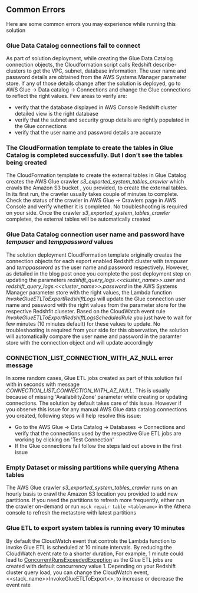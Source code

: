 ## Common Errors

Here are some common errors you may experience while running this solution

### Glue Data Catalog connections fail to connect
As part of solution deployment, while creating the Glue Data Catalog connection objects, the Cloudformation script calls Redshift describe-clusters to get the VPC, subnet, database information. The user name and password details are obtained from the AWS Systems Manager parameter store. If any of those details change after the solution is deployed, go to AWS Glue -> Data catalog -> Connections and change the Glue connections to reflect the right values. Few areas to verify are:
* verify that the database displayed in AWS Console Redshift cluster detailed view is the right database
* verify that the subnet and security group details are rightly populated in the Glue connections
* verify that the user name and password details are accurate

### The CloudFormation template to create the tables in Glue Catalog is completed successfully. But I don't see the tables being created

The CloudFormation template to create the external tables in Glue Catalog  creates the AWS Glue crawler _s3_exported_system_tables_crawler_ which crawls the Amazon S3 bucket , you provided, to create the external tables. In its first run, the crawler usually takes couple of minutes to complete. Check the status of the crawler in AWS Glue -> Crawlers page in AWS Console and verify whether it is completed.
No troubleshooting is required on your side. Once the crawler _s3_exported_system_tables_crawler_ completes, the external tables will be automatically created

### Glue Data Catalog connection user name and password have _tempuser_ and _temppassword_ values
The solution deployment CloudFormation template originally creates the connection objects for each export enabled Redshift cluster with _tempuser_ and _temppassword_ as the user name and password respectively. However, as detailed in the blog post once you complete the post deployment step on updating the parameters _redshift_query_logs.<<cluster_name>>.user_ and _redshift_query_logs.<<cluster_name>>.password_  in the AWS Systems Manager parameter store with the right values, the Lambda function _InvokeGlueETLToExportRedshiftLogs_ will update the Glue connection user name and password with the right values from the parameter store for the respective Redshfit cluseter. Based on the CloudWatch event rule _InvokeGlueETLToExportRedshiftLogsScheduledRule_ you just have to wait for few minutes (10 minutes default) for these values to update. No troubleshooting is required from your side for this observation, the solution will automatically compare the user name and password in the paramter store with the connection object and will update accordingly

### CONNECTION_LIST_CONNECTION_WITH_AZ_NULL error message

 In some random cases, Glue ETL jobs created as part of this solution fail with in seconds with message _CONNECTION_LIST_CONNECTION_WITH_AZ_NULL_. This is usually because of missing 'AvailabilityZone' parameter while creating or updating connections. The solution by default takes care of this issue. However if you observe this issue for any manual AWS Glue data catalog connections you created, following steps will help resolve this issue:
 * Go to the AWS Glue -> Data Catalog -> Databases -> Connections and verify that the connections used by the respective Glue ETL jobs are working by clicking on 'Test Connection'
 * If the Glue connections fail follow the steps laid out above in the first issue

 ### Empty Dataset or missing partitions while querying Athena tables

 The AWS Glue crawler _s3_exported_system_tables_crawler_ runs on an hourly basis to crawl the Amazon S3 location you provided to add new partitions. If you need the partitions to refresh more frequently, either run the crawler on-demand or run ```msck repair table <tablename>``` in the Athena console to refresh the metastore with latest partitions

 ### Glue ETL to export system tables is running every 10 minutes
 
 By default the CloudWatch event that controls the Lambda function to invoke Glue ETL is scheduled at 10 minute intervals. By reducing the CloudWatch event rate to a shorter duration, For example, 1 minute could lead to [ConcurrentRunsExceededException](https://docs.aws.amazon.com/glue/latest/dg/aws-glue-api-exceptions.html#aws-glue-api-exceptions-ConcurrentRunsExceededException) as the Glue ETL jobs are created with default concurrency value 1. Depending on your Redshift cluster query load, you can change the CloudWatch event,  <<stack_name>>InvokeGlueETLToExport<<dynamic cfn id>>, to increase or decrease the event rate
